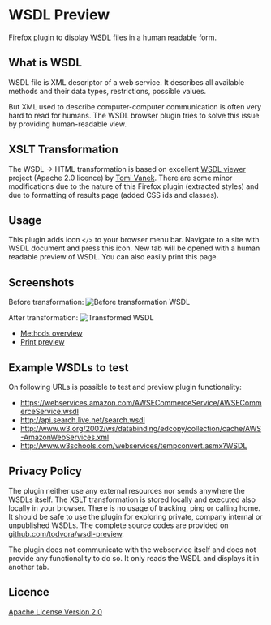 # WSDL Preview
Firefox plugin to display [WSDL](https://en.wikipedia.org/wiki/Web_Services_Description_Language) files in a human readable form.

## What is WSDL
WSDL file is XML descriptor of a web service. It describes all available methods and their
data types, restrictions, possible values.

But XML used to describe computer-computer communication is often very hard to read for humans.
The WSDL browser plugin tries to solve this issue by providing human-readable view.

## XSLT Transformation
The WSDL -> HTML transformation is based on excellent [WSDL viewer](http://tomi.vanek.sk/index.php?page=wsdl-viewer)
project (Apache 2.0 licence) by [Tomi Vanek](https://twitter.com/tomivanek1). There are some
minor modifications due to the nature of this Firefox plugin (extracted styles) and due
to formatting of results page (added CSS ids and classes).

## Usage
This plugin adds icon ```</>``` to your browser menu bar. Navigate to a site with WSDL document and press this icon. New tab will be opened with a human readable preview of WSDL. You can also easily print this page.

## Screenshots

Before transformation:
![Before transformation WSDL](https://raw.github.com/todvora/wsdl-preview/master/screenshots/raw-wsdl.png)

After transformation:
![Transformed WSDL](https://raw.github.com/todvora/wsdl-preview/master/screenshots/transformed-operation-details.png)

- [Methods overview](https://raw.github.com/todvora/wsdl-preview/master/screenshots/transformed-wsdl.png)
- [Print preview](https://raw.github.com/todvora/wsdl-preview/master/screenshots/print-preview.png)

## Example WSDLs to test

On following URLs is possible to test and preview plugin functionality:
- https://webservices.amazon.com/AWSECommerceService/AWSECommerceService.wsdl
- http://api.search.live.net/search.wsdl
- http://www.w3.org/2002/ws/databinding/edcopy/collection/cache/AWS-AmazonWebServices.xml
- http://www.w3schools.com/webservices/tempconvert.asmx?WSDL

## Privacy Policy
The plugin neither use any external resources nor sends anywhere the WSDLs itself. The XSLT transformation is stored locally and
executed also locally in your browser. There is no usage of tracking, ping or calling home. It should be safe to use the plugin for exploring
private, company internal or unpublished WSDLs. The complete source codes are provided on [github.com/todvora/wsdl-preview](https://github.com/todvora/wsdl-preview).

The plugin does not communicate with the webservice itself and does not provide any functionality to do so. It only reads the WSDL and displays it in another tab.

## Licence
[Apache License Version 2.0](https://www.apache.org/licenses/LICENSE-2.0.txt)
